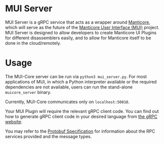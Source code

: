 # MUI Server
MUI Server is a gRPC service that acts as a wrapper around  [Manticore](https://github.com/trailofbits/manticore), which will serve as the future of the [Manticore User Interface (MUI)](https://github.com/trailofbits/ManticoreUI) project. MUI Server is designed to allow developers to create Manticore UI Plugins for different disassemblers easily, and to allow for Manticore itself to be done in the cloud/remotely.

# Usage
The MUI-Core server can be run via `python3 mui_server.py`. For most applications of MUI, in which a Python interpreter available or the required dependencies are not available, users can run the stand-alone `muicore_server` binary.

Currently, MUI-Core communicates only on `localhost:50010`. 

Your MUI Plugin will require the relevant gRPC client code. You can find out how to generate gRPC client code in your desired language from [the gRPC website](https://grpc.io/docs/languages/).

You may refer to the [Protobuf Specification](muicore/MUICore.proto) for information about the RPC services provided and the message types.
